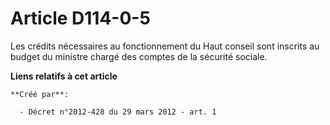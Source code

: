 # Article D114-0-5

Les  crédits nécessaires au fonctionnement du Haut conseil sont inscrits au  budget du ministre chargé des comptes de la
sécurité sociale.

**Liens relatifs à cet article**

	**Créé par**:

	  - Décret n°2012-428 du 29 mars 2012 - art. 1

